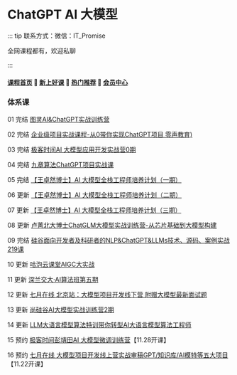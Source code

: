 # ChatGPT AI 大模型

::: tip
联系方式：微信：IT_Promise

全网课程都有，欢迎私聊

:::

#### [**课程首页**](../../README.md) 💖 [**新上好课**](./xshk.md) 💖 [**热门推荐**](./rmtj.md) 💖 [**会员中心**](./vip.md)

### 体系课

01 完结 [图灵AI&ChatGPT实战训练营](https://appgpn9idwb6991.h5.xiaoeknow.com/v1/goods/goods_detail/p_6423fc52e4b0b0bc2bcf0677?fromH5=true) 

02 完结 [企业级项目实战课程-从0带你实现ChatGPT项目 零声教育)](https://ke.qq.com/course/6031074) 

03 完结 [极客时间AI 大模型应用开发实战营0期](https://u.geekbang.org/subject/llm) 

04 完结 [九章算法ChatGPT项目实战课](https://www.jiuzhang.com/course/150) 

05 完结 [【王卓然博士】AI 大模型全栈工程师培养计划（一期）](
https://www.zhihu.com/xen/market/remix/training/1658062407640682496?utm_campaign=zhihumarket&utm_medium=social&utm_source=wechat&utm_content=messages_share) 

06 更新 [【王卓然博士】AI 大模型全栈工程师培养计划（二期）](https://www.zhihu.com/education/training/course-detail/1666833802491203584)

07 更新 [【王卓然博士】AI 大模型全栈工程师培养计划（三期）](https://www.zhihu.com/education/training/course-detail/1686055867055710208)

08 更新  [卢菁北大博士ChatGLM大模型实战训练营-从芯片基础到大模型构建](https://app4tvrkyjd6910.h5.xiaoeknow.com/v1/goods/goods_detail/p_649bb2b3e4b0cf39e6dd99f3?type=3) 

09 完结 [硅谷面向开发者及科研者的NLP&ChatGPT&LLMs技术、源码、案例实战219课](https://appybiyrtzd9613.h5.xiaoeknow.com/v1/goods/goods_detail/p_62277327e4b066e9608d08ba)

10 更新 [咕泡云课堂AIGC大实战](https://ke.gupaoedu.cn/course/vip/2101)

11 更新 [深兰交大·AI算法班第五期](http://ai.aijdjy.com/index.html) 

12 更新 [七月在线 北京站：大模型项目开发线下营 附赠大模型最新面试题](https://www.julyedu.com/course/getDetail/490)

13 更新 [尚硅谷AI大模型实战训练营2期](http://www.atguigu.com/ai/)

14 更新 [LLM大语言模型算法特训带你转型AI大语言模型算法工程师](https://class.imooc.com/sale/llm)

15 预约 [极客时间彭靖田AI 大模型微调训练营](https://u.geekbang.org/subject/finetuning)【11.28开课】

16 预约 [七月在线 大模型项目开发线上营实战审稿GPT/知识库/AI模特等五大项目](https://www.julyedu.com/course/getDetail/498) 【11.22开课】
